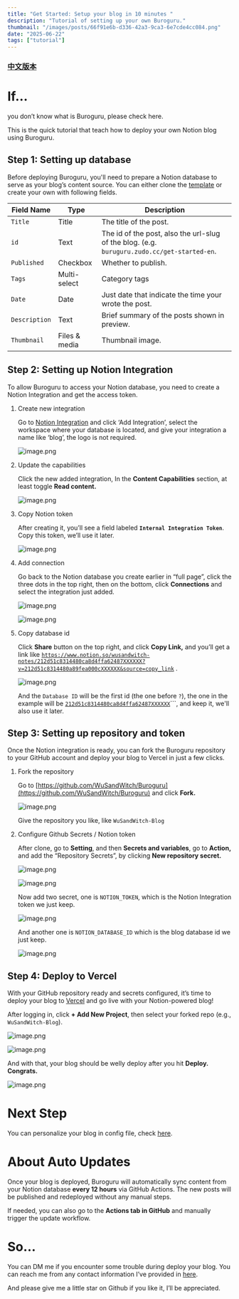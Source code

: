 ```yaml
---
title: "Get Started: Setup your blog in 10 minutes "
description: "Tutorial of setting up your own Buroguru."
thumbnail: "/images/posts/66f91e6b-d336-42a3-9ca3-6e7cde4cc084.png"
date: "2025-06-22"
tags: ["tutorial"]
---
```


### [中文版本](https://buroguru.zudo.cc/posts/get-started-zh)


# If…


you don’t know what is Buroguru, please check here.


This is the quick tutorial that teach how to deploy your own Notion blog using Buroguru.


## Step 1: Setting up database


Before deploying Buroguru, you'll need to prepare a Notion database to serve as your blog’s content source. You can either clone the [template](/21ad51c831448068b621f3b5def5dd2d) or create your own with following fields.


| Field Name    | Type          | Description                                                                                 |
| ------------- | ------------- | ------------------------------------------------------------------------------------------- |
| `Title`       | Title         | The title of the post.                                                                      |
| `id`          | Text          | The id of the post, also the url-slug of the blog. (e.g. `buruguru.zudo.cc/get-started-en`. |
| `Published`   | Checkbox      | Whether to publish.                                                                         |
| `Tags`        | Multi-select  | Category tags                                                                               |
| `Date`        | Date          | Just date that indicate the time your wrote the post.                                       |
| `Description` | Text          | Brief summary of the posts shown in preview.                                                |
| `Thumbnail`   | Files & media | Thumbnail image.                                                                            |


## Step 2: Setting up Notion Integration


To allow Buroguru to access your Notion database, you need to create a Notion Integration and get the access token.

1. Create new integration

	Go to [Notion Integration](https://www.notion.so/profile/integrations) and click ‘Add Integration’, select the workspace where your database is located, and give your integration a name like ‘blog’, the logo is not required.


	![image.png](/images/posts/f9637798-f3ed-4e74-b7f6-7a2ec81846f2.png)

2. Update the capabilities

	Click the new added integration, In the **Content Capabilities** section, at least toggle **Read content.**


	![image.png](/images/posts/fb7174b1-dbde-45a4-b531-7594d51f8aae.png)

3. Copy Notion token

	After creating it, you’ll see a field labeled **`Internal Integration Token`**. Copy this token, we’ll use it later.


	![image.png](/images/posts/9aaf7a67-d6b2-424a-8914-04fe911b8f0a.png)

4. Add connection

	Go back to the Notion database you create earlier in “full page”, click the three dots in the top right, then on the bottom, click **Connections** and select the integration just added.


	![image.png](/images/posts/5ecbdffe-b894-41bc-bc76-fcbc0a7e443f.png)


	![image.png](/images/posts/472804b9-1892-47cf-bcda-56502736fdd6.png)

5. Copy database id

	Click **Share** button on the top right, and click **Copy Link,** and you’ll get a link like [`https://www.notion.so/wusandwitch-notes/212d51c8314480ca8d4ffa62487XXXXXX?v=212d51c8314480a89fea000cXXXXXX&source=copy_link`](https://www.notion.so/wusandwitch-notes/212d51c8314480ca8d4ffa624873e734?v=212d51c8314480a89fea000c43f4e73f) .


	![image.png](/images/posts/3fdebbcd-d2d9-4fcf-8735-93c732921d36.png)


	And the `Database ID` will be the first id (the one before `?`), the one in the example will be  [`212d51c8314480ca8d4ffa62487XXXXXX`](https://www.notion.so/wusandwitch-notes/212d51c8314480ca8d4ffa624873e734?v=212d51c8314480a89fea000c43f4e73f)```, and keep it, we'll also use it later.


## Step 3: Setting up repository and token


Once the Notion integration is ready, you can fork the Buroguru repository to your GitHub account and deploy your blog to Vercel in just a few clicks.

1. Fork the repository

	Go to [https://github.com/WuSandWitch/Buroguru](https://github.com/WuSandWitch/Buroguru) and click **Fork.**


	![image.png](/images/posts/d9708bb0-968f-4e94-a26c-3caa037c31ff.png)


	Give the repository you like, like `WuSandWitch-Blog`

2. Configure Github Secrets /  Notion token

	After clone, go to **Setting**, and then **Secrets and variables**, go to **Action,** and add the “Repository Secrets”, by clicking **New repository secret.**


	![image.png](/images/posts/5b62abe4-a071-4c73-85a9-8ae2fb89bc19.png)


	![image.png](/images/posts/94c669ab-0ed5-4f0b-8e84-9ea350c08796.png)


	Now add two secret, one is `NOTION_TOKEN`, which is the Notion Integration token we just keep.


	![image.png](/images/posts/9ffcdcf5-a759-42c5-a1df-cc470fd5da5e.png)


	And another one is `NOTION_DATABASE_ID` which is the blog database id we just keep.


	![image.png](/images/posts/3c8a970e-be8b-4771-9996-bf74ef4e87a2.png)


## Step 4: Deploy to Vercel


With your GitHub repository ready and secrets configured, it’s time to deploy your blog to [Vercel](https://vercel.com/) and go live with your Notion-powered blog!


After logging in, click **+ Add New Project**, then select your forked repo (e.g., `WuSandWitch-Blog`).


![image.png](/images/posts/6d09846a-ce22-497a-b544-6d277ea9c94f.png)


![image.png](/images/posts/49f91d4d-adae-48c7-95b4-48048e449844.png)


And with that, your blog should be welly deploy after you hit **Deploy. Congrats.**


![image.png](/images/posts/568e529a-03aa-4fc5-9780-d8d227cb4494.png)


# Next Step


You can personalize your blog in config file, check [here](https://buroguru.zudo.cc/posts/config-guide-en).


# About Auto Updates


Once your blog is deployed, Buroguru will automatically sync content from your Notion database **every 12 hours** via GitHub Actions. The new posts will be published and redeployed without any manual steps.


If needed, you can also go to the **Actions tab in GitHub** and manually trigger the update workflow.


# So…


You can DM me if you encounter some trouble during deploy your blog. You can reach me from any contact information I’ve provided in [here](https://wusandwitch.zudo.cc/).


And please give me a little star on Github if you like it, I’ll be appreciated.

